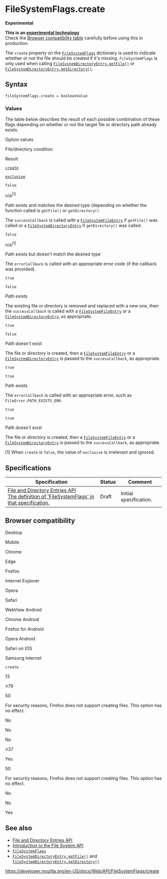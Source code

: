 FileSystemFlags.create
======================

**Experimental**

**This is an [experimental technology](https://developer.mozilla.org/en-US/docs/MDN/Guidelines/Conventions_definitions#experimental)**  
Check the [Browser compatibility table](#browser_compatibility) carefully before using this in production.

The `create` property on the [`FileSystemFlags`](../filesystemflags) dictionary is used to indicate whether or not the file should be created if it's missing. `FileSystemFlags` is only used when calling [`FileSystemDirectoryEntry.getFile()`](../filesystemdirectoryentry/getfile) or [`FileSystemDirectoryEntry.getDirectory()`](../filesystemdirectoryentry/getdirectory).

Syntax
------

    fileSystemFlags.create = booleanValue

### Values

The table below describes the result of each possible combination of these flags depending on whether or not the target file or directory path already exists.

Option values

File/directory condition

Result

[`create`](create)

[`exclusive`](exclusive)

`false`

n/a<sup>\[1\]</sup>

Path exists and matches the desired type (depending on whether the function called is `getFile()` or `getDirectory()`

The `successCallback` is called with a [`FileSystemFileEntry`](../filesystemfileentry) if `getFile()` was called or a [`FileSystemDirectoryEntry`](../filesystemdirectoryentry) if `getDirectory()` was called.

`false`

n/a<sup>\[1\]</sup>

Path exists but doesn't match the desired type

The `errorCallback` is called with an appropriate error code (if the callback was provided).

`true`

`false`

Path exists

The existing file or directory is removed and replaced with a new one, then the `successCallback` is called with a [`FileSystemFileEntry`](../filesystemfileentry) or a [`FileSystemDirectoryEntry`](../filesystemdirectoryentry), as appropriate.

`true`

`false`

Path doesn't exist

The file or directory is created, then a [`FileSystemFileEntry`](../filesystemfileentry) or a [`FileSystemDirectoryEntry`](../filesystemdirectoryentry) is passed to the `successCallback`, as appropriate.

`true`

`true`

Path exists

The `errorCallback` is called with an appropriate error, such as `FileError.PATH_EXISTS_ERR`.

`true`

`true`

Path doesn't exist

The file or directory is created, then a [`FileSystemFileEntry`](../filesystemfileentry) or a [`FileSystemDirectoryEntry`](../filesystemdirectoryentry) is passed to the `successCallback`, as appropriate.

\[1\] When `create` is `false`, the value of `exclusive` is irrelevant and ignored.

Specifications
--------------

<table><thead><tr class="header"><th>Specification</th><th>Status</th><th>Comment</th></tr></thead><tbody><tr class="odd"><td><a href="https://wicg.github.io/entries-api/#dom-filesystemflags-create">File and Directory Entries API<br />
<span class="small">The definition of 'FileSystemFlags' in that specification.</span></a></td><td><span class="spec-draft">Draft</span></td><td>Initial specification.</td></tr></tbody></table>

Browser compatibility
---------------------

Desktop

Mobile

Chrome

Edge

Firefox

Internet Explorer

Opera

Safari

WebView Android

Chrome Android

Firefox for Android

Opera Android

Safari on IOS

Samsung Internet

`create`

13

≤79

50

For security reasons, Firefox does not support creating files. This option has no effect.

No

No

No

≤37

Yes

50

For security reasons, Firefox does not support creating files. This option has no effect.

No

No

Yes

See also
--------

-   [File and Directory Entries API](../file_and_directory_entries_api)
-   [Introduction to the File System API](../file_and_directory_entries_api/introduction)
-   [`FileSystemFlags`](../filesystemflags)
-   [`FileSystemDirectoryEntry.getFile()`](../filesystemdirectoryentry/getfile) and [`FileSystemDirectoryEntry.getDirectory()`](../filesystemdirectoryentry/getdirectory)

<a href="https://developer.mozilla.org/en-US/docs/Web/API/FileSystemFlags/create" class="_attribution-link">https://developer.mozilla.org/en-US/docs/Web/API/FileSystemFlags/create</a>
